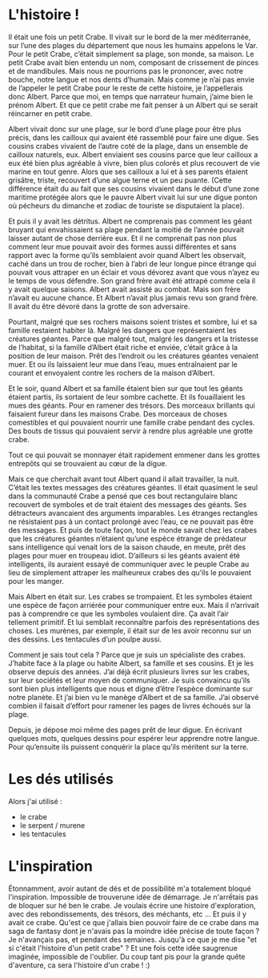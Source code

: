 # L'histoire !

Il était une fois un petit Crabe. Il vivait sur le bord de la mer méditerranée, sur l’une des plages du département que nous les humains appelons le Var. Pour le petit Crabe, c’était simplement sa plage, son monde, sa maison. Le petit Crabe avait bien entendu un nom, composant de crissement de pinces et de mandibules. Mais nous ne pourrions pas le prononcer, avec notre bouche, notre langue et nos dents d’humain. Mais comme je n’ai pas envie de l’appeler le petit Crabe pour le reste de cette histoire, je l’appellerais donc Albert. Parce que moi, en temps que narrateur humain, j’aime bien le prénom Albert. Et que ce petit crabe me fait penser à un Albert qui se serait réincarner en petit crabe.

Albert vivait donc sur une plage, sur le bord d’une plage pour être plus précis, dans les cailloux qui avaient été rassemblé pour faire une digue. Ses cousins crabes vivaient de l’autre coté de la plage, dans un ensemble de cailloux naturels, eux. Albert enviaient ses cousins parce que leur cailloux a eux été bien plus agréable à vivre, bien plus colorés et plus recouvert de vie marine en tout genre. Alors que ses cailloux a lui et à ses parents étaient grisâtre, triste, recouvert d’une algue terne et un peu puante. (Cette différence était du au fait que ses cousins vivaient dans le début d’une zone maritime protégée alors que le pauvre Albert vivait lui sur une digue ponton où pécheurs du dimanche et zodiac de touriste se disputaient la place).

Et puis il y avait les détritus. Albert ne comprenais pas comment les géant bruyant qui envahissaient sa plage pendant la moitié de l’année pouvait laisser autant de chose derrière eux. Et il ne comprenait pas non plus comment leur mue pouvait avoir des formes aussi différentes et sans rapport avec la forme qu’ils semblaient avoir quand Albert les observait, caché dans un trou de rocher, bien à l’abri de leur longue pince étrange qui pouvait vous attraper en un éclair et vous dévorez avant que vous n’ayez eu le temps de vous défendre. Son grand frère avait été attrapé comme cela il y avait quelque saisons. Albert avait assisté au combat. Mais son frère n’avait eu aucune chance. Et Albert n’avait plus jamais revu son grand frère. Il avait du être dévoré dans la grotte de son adversaire.

Pourtant, malgré que ses rochers maisons soient tristes et sombre, lui et sa famille restaient habiter là. Malgré les dangers que représentaient les créatures géantes. Parce que malgré tout, malgré les dangers et la tristesse de l’habitat, si la famille d’Albert était riche et enviée, c’était grâce à la position de leur maison. Prêt des l’endroit ou les créatures géantes venaient muer. Et ou ils laissaient leur mue dans l’eau, mues entraînaient par le courant et envoyaient contre les rochers de la maison d’Albert.

Et le soir, quand Albert et sa famille étaient bien sur que tout les géants étaient partis, ils sortaient de leur sombre cachette. Et ils fouaillaient les mues des géants. Pour en ramener des trésors. Des morceaux brillants qui faisaient fureur dans les maisons Crabe. Des morceaux de choses comestibles et qui pouvaient nourrir une famille crabe pendant des cycles. Des bouts de tissus qui pouvaient servir à rendre plus agréable une grotte crabe.

Tout ce qui pouvait se monnayer était rapidement emmener dans les grottes entrepôts qui se trouvaient au cœur de la digue.

 Mais ce que cherchait avant tout Albert quand il allait travailler, la nuit. C’était les textes messages des créatures géantes. Il était quasiment le seul dans la communauté Crabe a pensé que ces bout rectangulaire blanc  recouvert de symboles et de trait étaient des messages des géants. Ses détracteurs avancaient des arguments imparables. Les étranges rectangles ne résistaient pas à un contact prolongé avec l’eau, ce ne pouvait pas être des messages. Et puis de toute façon, tout le monde savait chez les crabes que les créatures géantes n’étaient qu’une espèce étrange de prédateur sans intelligence qui venait lors de la saison chaude, en meute, prêt des plages pour muer en troupeau idiot. D’ailleurs si les géants avaient été intelligents, ils auraient essayé de communiquer avec le peuple Crabe au lieu de simplement attraper les malheureux crabes des qu’ils le pouvaient pour les manger.

Mais Albert en était sur. Les crabes se trompaient. Et les symboles étaient une espèce de façon arriérée pour communiquer entre eux. Mais il n’arrivait pas à comprendre ce que les symboles voulaient dire. Ça avait l’air tellement primitif. Et lui semblait reconnaître parfois des représentations des choses. Les murènes, par exemple, il était sur de les avoir reconnu sur un des dessins. Les tentacules d’un poulpe aussi.

Comment je sais tout cela ? Parce que je suis un spécialiste des crabes. J’habite face à la plage ou habite Albert, sa famille et ses cousins. Et je les observe depuis des années. J’ai déjà écrit plusieurs livres sur les crabes, sur leur sociétés et leur moyen de communiquer. Je suis convaincu qu’ils sont bien plus intelligents que nous et digne d’être l’espèce dominante sur notre planète. Et j’ai bien vu le manège d’Albert et de sa famille. J’ai observé combien il faisait d’effort pour ramener les pages de livres échoués sur la plage.

Depuis, je dépose moi même des pages prêt de leur digue. En écrivant quelques mots, quelques dessins pour espérer leur apprendre notre langue. Pour qu’ensuite ils puissent conquérir la place qu’ils méritent sur la terre.

# Les dés utilisés

Alors j'ai utilisé :

* le crabe
* le serpent / murene
* les tentacules


# L'inspiration

Étonnamment, avoir autant de dés et de possibilité m'a totalement bloqué l'inspiration. Impossible de trouverune idée de démarrage. Je n'arrếtais pas de bloquer sur hé ben le crabe. Je voulais écrire une histoire d'exploration, avec des rebondissements, des trésors, des méchants, etc ... Et puis il y avait ce crabe. Qu'est ce que j'allais bien pouvoir faire de ce crabe dans ma saga de fantasy dont je n'avais pas la moindre idée précise de toute façon ? Je n'avançais pas, et pendant des semaines. Jusqu'à ce que je me dise "et si c'était l'histoire d'un petit crabe" ? Et une fois cette idée saugrenue imaginée, impossible de l'oublier. Du coup tant pis pour la grande quête d'aventure, ca sera l'histoire
d'un crabe ! :)
